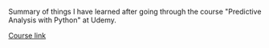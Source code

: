 Summary of things I have learned after going through the course "Predictive Analysis with Python" at Udemy.

[Course link](https://www.udemy.com/learning-path-python-predictive-analysis-with-python/)